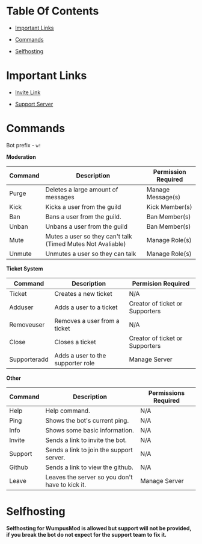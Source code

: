 # Table Of Contents
- [Important Links](https://github.com/xPolar/WumpusMod#important-links)

- [Commands](https://github.com/xPolar/WumpusMod#commands)

- [Selfhosting](https://github.com/xPolar/WumpusMod#selfhosting)

# Important Links
- [Invite Link](https://discordapp.com/api/oauth2/authorize?client_id=596532744218214402&permissions=8&scope=bot)

- [Support Server](https://discord.gg/tjA5ssJ)

# Commands
Bot prefix - `w!`

**Moderation**

| Command | Description | Permission Required |
| ------- | ----------- | ------------------- |
| Purge | Deletes a large amount of messages | Manage Message(s) |
| Kick | Kicks a user from the guild | Kick Member(s) |
| Ban | Bans a user from the guild.| Ban Member(s) |
| Unban | Unbans a user from the guild | Ban Member(s) |
| Mute | Mutes a user so they can't talk (Timed Mutes Not Avaliable) | Manage Role(s) |
| Unmute | Unmutes a user so they can talk | Manage Role(s) |

**Ticket System**

| Command | Description | Permision Required |
| ------- | ----------- | ------------------ |
| Ticket | Creates a new ticket | N/A |
| Adduser | Adds a user to a ticket | Creator of ticket or Supporters|
| Removeuser | Removes a user from a ticket | N/A |
| Close | Closes a ticket | Creator of ticket or Supporters |
| Supporteradd | Adds a user to the supporter role | Manage Server |

**Other**

| Command | Description | Permissions Required |
| ------- | ----------- | -------------------- |
| Help | Help command. | N/A |
| Ping | Shows the bot's current ping. | N/A |
| Info | Shows some basic information. | N/A |
| Invite | Sends a link to invite the bot. | N/A |
| Support | Sends a link to join the support server. | N/A |
| Github | Sends a link to view the github. | N/A |
| Leave | Leaves the server so you don't have to kick it. | Manage Server |

# Selfhosting
**Selfhosting for WumpusMod is allowed but support will not be provided, if you break the bot do not expect for the support team to fix it.**
